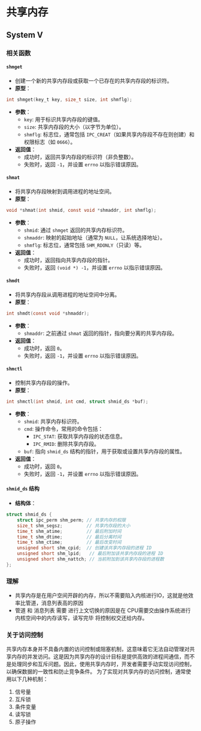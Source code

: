 # 共享内存
## System V
### 相关函数
#### `shmget`
- 创建一个新的共享内存段或获取一个已存在的共享内存段的标识符。
- **原型**：
```c
int shmget(key_t key, size_t size, int shmflg);
```
- **参数**：
  - `key`: 用于标识共享内存段的键值。
  - `size`: 共享内存段的大小（以字节为单位）。
  - `shmflg`: 标志位，通常包括 `IPC_CREAT`（如果共享内存段不存在则创建）和权限标志（如 `0666`）。
- **返回值**：
  - 成功时，返回共享内存段的标识符（非负整数）。
  - 失败时，返回 `-1`，并设置 `errno` 以指示错误原因。

#### `shmat`
- 将共享内存段映射到调用进程的地址空间。
- **原型**：
```c
void *shmat(int shmid, const void *shmaddr, int shmflg);
```
- **参数**：
  - `shmid`: 通过 `shmget` 返回的共享内存标识符。
  - `shmaddr`: 映射的起始地址（通常为 `NULL`，让系统选择地址）。
  - `shmflg`: 标志位，通常包括 `SHM_RDONLY`（只读）等。
- **返回值**：
  - 成功时，返回指向共享内存段的指针。
  - 失败时，返回 `(void *) -1`，并设置 `errno` 以指示错误原因。
    
#### `shmdt`
- 将共享内存段从调用进程的地址空间中分离。
- **原型**：
```c
int shmdt(const void *shmaddr);
```
- **参数**：
  - `shmaddr`: 之前通过 `shmat` 返回的指针，指向要分离的共享内存段。
- **返回值**：
  - 成功时，返回 `0`。
  - 失败时，返回 `-1`，并设置 `errno` 以指示错误原因。

#### `shmctl`
- 控制共享内存段的操作。
- **原型**：
```c
int shmctl(int shmid, int cmd, struct shmid_ds *buf);
  ```
- **参数**：
  - `shmid`: 共享内存标识符。
  - `cmd`: 操作命令，常用的命令包括：
    - `IPC_STAT`: 获取共享内存段的状态信息。
    - `IPC_RMID`: 删除共享内存段。
  - `buf`: 指向 `shmid_ds` 结构的指针，用于获取或设置共享内存段的属性。
- **返回值**：
  - 成功时，返回 `0`。
  - 失败时，返回 `-1`，并设置 `errno` 以指示错误原因。

#### `shmid_ds` 结构
- **结构体**：
```c
struct shmid_ds {
    struct ipc_perm shm_perm; // 共享内存的权限
    size_t shm_segsz;         // 共享内存段的大小
    time_t shm_atime;         // 最后附加时间
    time_t shm_dtime;         // 最后分离时间
    time_t shm_ctime;         // 最后改变时间
    unsigned short shm_cpid;  // 创建该共享内存段的进程 ID
    unsigned short shm_lpid;   // 最后附加该共享内存段的进程 ID
    unsigned short shm_nattch; // 当前附加到该共享内存段的进程数
};
```


### 理解
- 共享内存是在用户空间开辟的内存，所以不需要陷入内核进行IO，这就是他效率比管道，消息列表高的原因
- 管道 和 消息列表 需要 进行上文切换的原因是在 CPU需要交由操作系统进行 内核空间中的内存读写，读写完毕 将控制权交还给内存。

### 关于访问控制
共享内存本身并不具备内置的访问控制或阻塞机制，这意味着它无法自动管理对共享内存的并发访问。这是因为共享内存的设计目标是提供高效的进程间通信，而不是处理同步和互斥问题。因此，使用共享内存时，开发者需要手动实现访问控制，以确保数据的一致性和防止竞争条件。
为了实现对共享内存的访问控制，通常使用以下几种机制：
1. 信号量
2. 互斥锁
3. 条件变量
4. 读写锁
5. 原子操作